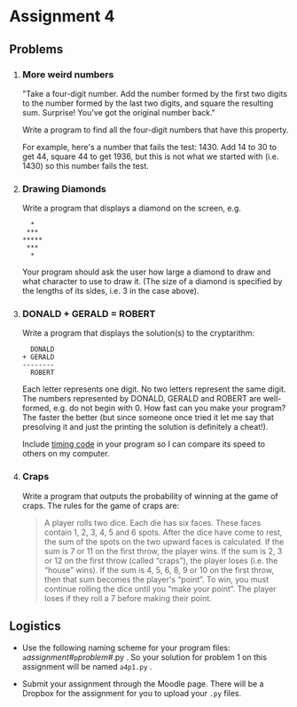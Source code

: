 # Assignment 4

## Problems

1.  ### More weird numbers

    "Take a four-digit number. Add the number formed by the first two
    digits to the number formed by the last two digits, and square the
    resulting sum. Surprise! You've got the original number back."

    Write a program to find all the four-digit numbers that have this
    property.

    For example, here's a number that fails the test: 1430. Add 14 to
    30 to get 44, square 44 to get 1936, but this is not what we started
    with (i.e. 1430) so this number fails the test.

2.  ### Drawing Diamonds

    Write a program that displays a diamond on the screen, e.g.

          *
         ***
        *****
         ***
          *

    Your program should ask the user how large a diamond to draw and
    what character to use to draw it. (The size of a diamond is
    specified by the lengths of its sides, i.e. 3 in the case above).

3.  ### DONALD + GERALD = ROBERT

    Write a program that displays the solution(s) to the cryptarithm:

          DONALD
        + GERALD
        --------
          ROBERT

    Each letter represents one digit. No two letters represent the same
    digit. The numbers represented by DONALD, GERALD and ROBERT are
    well-formed, e.g. do not begin with 0. How fast can you make your
    program? The faster the better (but since someone once tried it let
    me say that presolving it and just the printing the solution is
    definitely a cheat!).

    Include [timing code](35-timing-programs.md) in your program so I can
    compare its speed to others on my computer.

4.  ### Craps

    Write a program that outputs the probability of winning at the game
    of craps. The rules for the game of craps are:

    > A player rolls two dice. Each die has six faces. These faces
    contain 1, 2, 3, 4, 5 and 6 spots. After the dice have come to
    rest, the sum of the spots on the two upward faces is calculated.
    If the sum is 7 or 11 on the first throw, the player wins. If the
    sum is 2, 3 or 12 on the first throw (called “craps”), the
    player loses (i.e. the “house” wins). If the sum is 4, 5, 6, 8,
    9 or 10 on the first throw, then that sum becomes the player's
    “point”. To win, you must continue rolling the dice until you
    “make your point”. The player loses if they roll a 7 before making
    their point.

## Logistics

-   Use the following naming scheme for your program files:
    `a`*assignment#*`p`*problem#*.py . So your solution for problem 1 on this assignment will be named `a4p1.py` .

-   Submit your assignment through the Moodle page. There will be a Dropbox for the assignment for you to upload your `.py` files.
